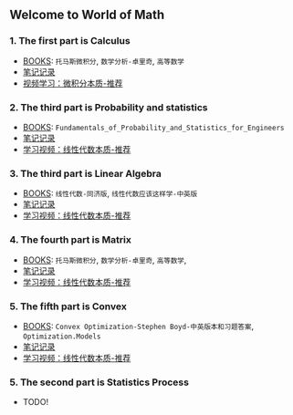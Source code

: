 ## Welcome to World of Math

### 1. The first part is Calculus

+ [BOOKS](./calculus): `托马斯微积分`, `数学分析-卓里奇`, `高等数学`
+ [笔记记录](./calculus)
+ [视频学习：微积分本质-推荐]( https://www.bilibili.com/video/BV1qW411N7FU?from=search&seid=4238631849859381016 )

### 2. The third part is Probability and statistics

+ [BOOKS](./Probability_and_Statistics):  `Fundamentals_of_Probability_and_Statistics_for_Engineers`
+ [笔记记录](./Probability_and_Statistics)
+ [学习视频：线性代数本质-推荐](https://www.bilibili.com/video/BV1ib411t7YR)


### 3. The third part is Linear Algebra

+ [BOOKS](./linear_algebra):  `线性代数-同济版`, `线性代数应该这样学-中英版`
+ [笔记记录](./linear_algebra)
+ [学习视频：线性代数本质-推荐](https://www.bilibili.com/video/BV1ib411t7YR)

### 4. The fourth part is Matrix

+ [BOOKS](./linear_algebra):  `托马斯微积分`, `数学分析-卓里奇`, `高等数学`,
+ [笔记记录](./linear_algebra)
+ [学习视频：线性代数本质-推荐](https://www.bilibili.com/video/BV1ib411t7YR )

### 5. The fifth part is Convex

+ [BOOKS](./convex):  `Convex Optimization-Stephen Boyd-中英版本和习题答案`, `Optimization.Models`
+ [笔记记录](./convex)
+ [学习视频：线性代数本质-推荐](https://www.bilibili.com/video/BV1Pg4y187Ed?from=search&seid=4431626041774949760)


### 5. The second part is Statistics Process

+ TODO! 